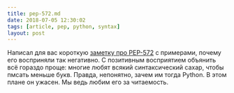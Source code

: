```yaml
---
title: pep-572.md
date: 2018-07-05 12:30:02
tags: [article, pep, python, syntax]
layout: post
---
```


Написал для вас короткую [заметку про PEP-572](https://github.com/orsinium/notes/blob/master/notes-ru/pep-572.md) с примерами, почему его восприняли так негативно. С позитивным восприятием объянить всё гораздо проще: многие любят всякий синтаксический сахар, чтобы пмсать меньше букв. Правда, непонятно, зачем им тогда Python. В этом плане он ужасен. Мы ведь любим его за читаемость.
